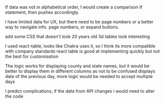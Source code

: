 

If data was not in alphabetical order, I would create a comparison if statement, then pushes accordingly.

I have limited data for UX, but there need to be page numbers or a better way to navigate info. 
page numbers, or expand buttons. 

add some CSS that doesn't look 20 years old
3d tables look interesting

I used react-table, looks like Chakra uses it, so I think its more compatible with company standards
react table is good at implementing quickly but not the best for customisation


The logic works for displaying county and state names, but it would be better to display them in different columns as not to be confused
displays data of the previous day, more logic would be needed to accept multiple days 


I predict complications, if the data from API changes i would need to alter the code
